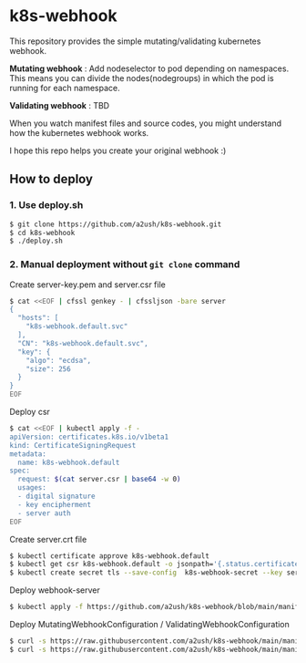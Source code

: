 # k8s-webhook

This repository provides the simple mutating/validating kubernetes webhook.

**Mutating webhook** : Add nodeselector to pod depending on namespaces. This means you can divide the nodes(nodegroups) in which the pod is running for each namespace.

**Validating webhook** : TBD

When you watch manifest files and source codes, you might understand how the kubernetes webhook works.

I hope this repo helps you create your original webhook :) 

## How to deploy

### 1. Use deploy.sh

```bash
$ git clone https://github.com/a2ush/k8s-webhook.git
$ cd k8s-webhook
$ ./deploy.sh
```

### 2. Manual deployment without `git clone` command

Create server-key.pem and server.csr file
```bash
$ cat <<EOF | cfssl genkey - | cfssljson -bare server
{
  "hosts": [
    "k8s-webhook.default.svc"
  ],
  "CN": "k8s-webhook.default.svc",
  "key": {
    "algo": "ecdsa",
    "size": 256
  }
}
EOF
```

Deploy csr
```bash
$ cat <<EOF | kubectl apply -f -
apiVersion: certificates.k8s.io/v1beta1
kind: CertificateSigningRequest
metadata:
  name: k8s-webhook.default
spec:
  request: $(cat server.csr | base64 -w 0)
  usages:
  - digital signature
  - key encipherment
  - server auth
EOF
```

Create server.crt file
```bash
$ kubectl certificate approve k8s-webhook.default  
$ kubectl get csr k8s-webhook.default -o jsonpath='{.status.certificate}' | base64 --decode > server.crt
$ kubectl create secret tls --save-config  k8s-webhook-secret --key server-key.pem --cert server.crt
```

Deploy webhook-server
```bash
$ kubectl apply -f https://github.com/a2ush/k8s-webhook/blob/main/manifests/webhook-server.yaml
```

Deploy MutatingWebhookConfiguration / ValidatingWebhookConfiguration
```bash
$ curl -s https://raw.githubusercontent.com/a2ush/k8s-webhook/main/manifests/mutating-webhook.yaml | sed "s/YOUR_ENCODED_SERVER_CRT/$(cat server.crt | base64 -w 0)/" | kubectl apply -f -
$ curl -s https://raw.githubusercontent.com/a2ush/k8s-webhook/main/manifests/validating-webhook.yaml | sed "s/YOUR_ENCODED_SERVER_CRT/$(cat server.crt | base64 -w 0)/" | kubectl apply -f -
```

